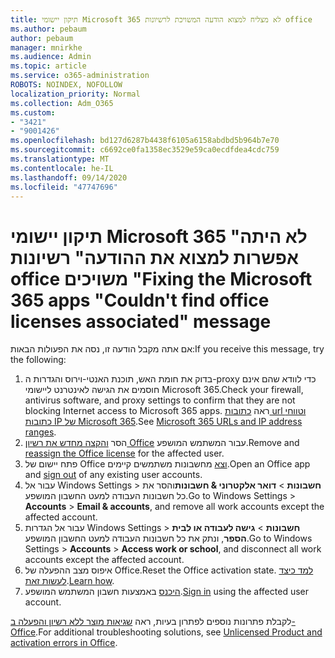 ```yaml
---
title: תיקון יישומי Microsoft 365 לא מצליח למצוא הודעה המשויכת לרשיונות office
ms.author: pebaum
author: pebaum
manager: mnirkhe
ms.audience: Admin
ms.topic: article
ms.service: o365-administration
ROBOTS: NOINDEX, NOFOLLOW
localization_priority: Normal
ms.collection: Adm_O365
ms.custom:
- "3421"
- "9001426"
ms.openlocfilehash: bd127d6287b4438f6105a6158abdbd5b964b7e70
ms.sourcegitcommit: c6692ce0fa1358ec3529e59ca0ecdfdea4cdc759
ms.translationtype: MT
ms.contentlocale: he-IL
ms.lasthandoff: 09/14/2020
ms.locfileid: "47747696"
---
```

# <a name="fixing-the-microsoft-365-apps-couldnt-find-office-licenses-associated-message"></a><span data-ttu-id="2b996-102">תיקון יישומי Microsoft 365 "לא היתה אפשרות למצוא את ההודעה" רשיונות office משויכים "</span><span class="sxs-lookup"><span data-stu-id="2b996-102">Fixing the Microsoft 365 apps "Couldn't find office licenses associated" message</span></span>

<span data-ttu-id="2b996-103">אם אתה מקבל הודעה זו, נסה את הפעולות הבאות:</span><span class="sxs-lookup"><span data-stu-id="2b996-103">If you receive this message, try the following:</span></span>

1. <span data-ttu-id="2b996-104">בדוק את חומת האש, תוכנת האנטי-וירוס והגדרות ה-proxy כדי לוודא שהם אינם חוסמים את הגישה לאינטרנט ליישומי Microsoft 365.</span><span class="sxs-lookup"><span data-stu-id="2b996-104">Check your firewall, antivirus software, and proxy settings to confirm that they are not blocking Internet access to Microsoft 365 apps.</span></span> <span data-ttu-id="2b996-105">ראה [כתובות url וטווחי כתובות IP של Microsoft 365](https://docs.microsoft.com/office365/enterprise/urls-and-ip-address-ranges).</span><span class="sxs-lookup"><span data-stu-id="2b996-105">See [Microsoft 365 URLs and IP address ranges](https://docs.microsoft.com/office365/enterprise/urls-and-ip-address-ranges).</span></span>
2. <span data-ttu-id="2b996-106">הסר [והקצה מחדש את רשיון Office](https://docs.microsoft.com/microsoft-365/admin/manage/assign-licenses-to-users) עבור המשתמש המושפע.</span><span class="sxs-lookup"><span data-stu-id="2b996-106">Remove and [reassign the Office license](https://docs.microsoft.com/microsoft-365/admin/manage/assign-licenses-to-users) for the affected user.</span></span> 
3. <span data-ttu-id="2b996-107">פתח יישום של Office [וצא](https://support.office.com/article/5a20dc11-47e9-4b6f-945d-478cb6d92071) מחשבונות משתמשים קיימים.</span><span class="sxs-lookup"><span data-stu-id="2b996-107">Open an Office app and [sign out](https://support.office.com/article/5a20dc11-47e9-4b6f-945d-478cb6d92071) of any existing user accounts.</span></span>
4. <span data-ttu-id="2b996-108">עבור אל Windows Settings > **חשבונות**  >  **דואר אלקטרוני & חשבונות**והסר את כל חשבונות העבודה למעט החשבון המושפע.</span><span class="sxs-lookup"><span data-stu-id="2b996-108">Go to Windows Settings > **Accounts** > **Email & accounts**, and remove all work accounts except the affected account.</span></span>
5. <span data-ttu-id="2b996-109">עבור אל הגדרות Windows Settings > **חשבונות**  >  **גישה לעבודה או לבית הספר**, ונתק את כל חשבונות העבודה למעט החשבון המושפע.</span><span class="sxs-lookup"><span data-stu-id="2b996-109">Go to Windows Settings > **Accounts** > **Access work or school**, and disconnect all work accounts except the affected account.</span></span>
6. <span data-ttu-id="2b996-110">איפוס מצב ההפעלה של Office.</span><span class="sxs-lookup"><span data-stu-id="2b996-110">Reset the Office activation state.</span></span> <span data-ttu-id="2b996-111">[למד כיצד לעשות זאת](https://docs.microsoft.com/office365/troubleshoot/activation/reset-office-365-proplus-activation-state).</span><span class="sxs-lookup"><span data-stu-id="2b996-111">[Learn how](https://docs.microsoft.com/office365/troubleshoot/activation/reset-office-365-proplus-activation-state).</span></span>
7. <span data-ttu-id="2b996-112">[היכנס](https://support.office.com/article/628ea040-f265-49de-b986-be09c3ebf8a9) באמצעות חשבון המשתמש המושפע.</span><span class="sxs-lookup"><span data-stu-id="2b996-112">[Sign in](https://support.office.com/article/628ea040-f265-49de-b986-be09c3ebf8a9) using the affected user account.</span></span>

<span data-ttu-id="2b996-113">לקבלת פתרונות נוספים לפתרון בעיות, ראה [שגיאות מוצר ללא רשיון והפעלה ב-Office](https://support.office.com/Article/0d23d3c0-c19c-4b2f-9845-5344fedc4380).</span><span class="sxs-lookup"><span data-stu-id="2b996-113">For additional troubleshooting solutions, see [Unlicensed Product and activation errors in Office](https://support.office.com/Article/0d23d3c0-c19c-4b2f-9845-5344fedc4380).</span></span>